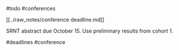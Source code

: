 #todo
#conferences

[[../raw_notes/conference deadline.md]]

SRNT abstract due October 15. Use preliminary results from cohort 1.

#deadlines #conference 